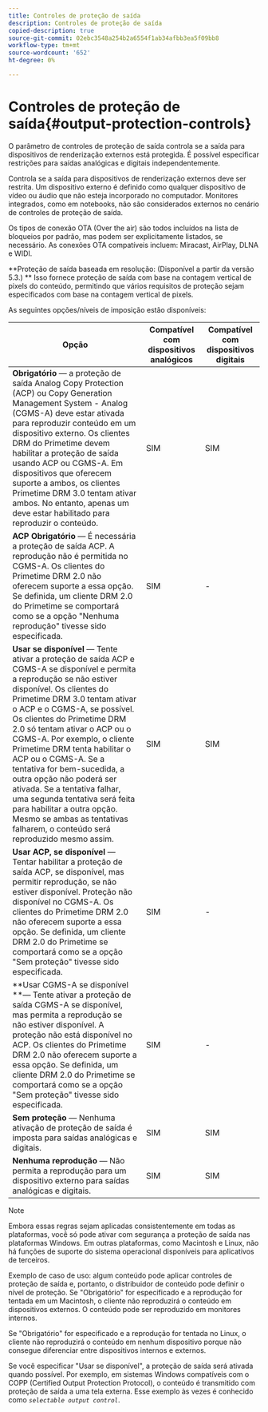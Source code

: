 ```yaml
---
title: Controles de proteção de saída
description: Controles de proteção de saída
copied-description: true
source-git-commit: 02ebc3548a254b2a6554f1ab34afbb3ea5f09bb8
workflow-type: tm+mt
source-wordcount: '652'
ht-degree: 0%

---
```


# Controles de proteção de saída{#output-protection-controls}

O parâmetro de controles de proteção de saída controla se a saída para dispositivos de renderização externos está protegida. É possível especificar restrições para saídas analógicas e digitais independentemente.

Controla se a saída para dispositivos de renderização externos deve ser restrita. Um dispositivo externo é definido como qualquer dispositivo de vídeo ou áudio que não esteja incorporado no computador. Monitores integrados, como em notebooks, não são considerados externos no cenário de controles de proteção de saída.

Os tipos de conexão OTA (Over the air) são todos incluídos na lista de bloqueios por padrão, mas podem ser explicitamente listados, se necessário. As conexões OTA compatíveis incluem: Miracast, AirPlay, DLNA e WIDI.

**Proteção de saída baseada em resolução: (Disponível a partir da versão 5.3.) ** Isso fornece proteção de saída com base na contagem vertical de pixels do conteúdo, permitindo que vários requisitos de proteção sejam especificados com base na contagem vertical de pixels.

As seguintes opções/níveis de imposição estão disponíveis:

| Opção | Compatível com dispositivos analógicos | Compatível com dispositivos digitais |
|---|---|---|
| **Obrigatório** — a proteção de saída Analog Copy Protection (ACP) ou Copy Generation Management System - Analog (CGMS-A) deve estar ativada para reproduzir conteúdo em um dispositivo externo. Os clientes DRM do Primetime devem habilitar a proteção de saída usando ACP ou CGMS-A. Em dispositivos que oferecem suporte a ambos, os clientes Primetime DRM 3.0 tentam ativar ambos. No entanto, apenas um deve estar habilitado para reproduzir o conteúdo. | SIM | SIM |
| **ACP Obrigatório** — É necessária a proteção de saída ACP. A reprodução não é permitida no CGMS-A. Os clientes do Primetime DRM 2.0 não oferecem suporte a essa opção. Se definida, um cliente DRM 2.0 do Primetime se comportará como se a opção &quot;Nenhuma reprodução&quot; tivesse sido especificada. | SIM | - |
| **Usar se disponível** — Tente ativar a proteção de saída ACP e CGMS-A se disponível e permita a reprodução se não estiver disponível. Os clientes do Primetime DRM 3.0 tentam ativar o ACP e o CGMS-A, se possível. Os clientes do Primetime DRM 2.0 só tentam ativar o ACP ou o CGMS-A. Por exemplo, o cliente Primetime DRM tenta habilitar o ACP ou o CGMS-A. Se a tentativa for bem-sucedida, a outra opção não poderá ser ativada. Se a tentativa falhar, uma segunda tentativa será feita para habilitar a outra opção. Mesmo se ambas as tentativas falharem, o conteúdo será reproduzido mesmo assim. | SIM | SIM |
| **Usar ACP, se disponível** — Tentar habilitar a proteção de saída ACP, se disponível, mas permitir reprodução, se não estiver disponível. Proteção não disponível no CGMS-A. Os clientes do Primetime DRM 2.0 não oferecem suporte a essa opção. Se definida, um cliente DRM 2.0 do Primetime se comportará como se a opção &quot;Sem proteção&quot; tivesse sido especificada. | SIM | - |
| **Usar CGMS-A se disponível **— Tente ativar a proteção de saída CGMS-A se disponível, mas permita a reprodução se não estiver disponível. A proteção não está disponível no ACP. Os clientes do Primetime DRM 2.0 não oferecem suporte a essa opção. Se definida, um cliente DRM 2.0 do Primetime se comportará como se a opção &quot;Sem proteção&quot; tivesse sido especificada. | SIM | - |
| **Sem proteção** — Nenhuma ativação de proteção de saída é imposta para saídas analógicas e digitais. | SIM | SIM |
| **Nenhuma reprodução** — Não permita a reprodução para um dispositivo externo para saídas analógicas e digitais. | SIM | SIM |

>[!NOTE]
>
>Embora essas regras sejam aplicadas consistentemente em todas as plataformas, você só pode ativar com segurança a proteção de saída nas plataformas Windows. Em outras plataformas, como Macintosh e Linux, não há funções de suporte do sistema operacional disponíveis para aplicativos de terceiros.

Exemplo de caso de uso: algum conteúdo pode aplicar controles de proteção de saída e, portanto, o distribuidor de conteúdo pode definir o nível de proteção. Se &quot;Obrigatório&quot; for especificado e a reprodução for tentada em um Macintosh, o cliente não reproduzirá o conteúdo em dispositivos externos. O conteúdo pode ser reproduzido em monitores internos.

Se &quot;Obrigatório&quot; for especificado e a reprodução for tentada no Linux, o cliente não reproduzirá o conteúdo em nenhum dispositivo porque não consegue diferenciar entre dispositivos internos e externos.

Se você especificar &quot;Usar se disponível&quot;, a proteção de saída será ativada quando possível. Por exemplo, em sistemas Windows compatíveis com o COPP (Certified Output Protection Protocol), o conteúdo é transmitido com proteção de saída a uma tela externa. Esse exemplo às vezes é conhecido como *`selectable output control`*.
